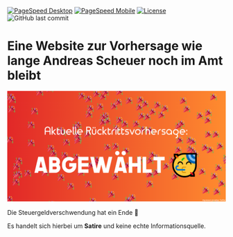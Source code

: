 [![PageSpeed Desktop](https://img.shields.io/badge/PageSpeed%20Desktop-100%25-green)](https://developers.google.com/speed/pagespeed/insights/?hl=de&url=domspatzen-quantum.de&tab=desktop)
[![PageSpeed Mobile](https://img.shields.io/badge/PageSpeed%20Mobile-99%25-green)](https://developers.google.com/speed/pagespeed/insights/?hl=de&url=domspatzen-quantum.de)
[![License](https://img.shields.io/github/license/JonathanTreffler/Wann-tritt-Scheuer-zurueck)](https://github.com/JonathanTreffler/Wann-tritt-Scheuer-zurueck/blob/dev/LICENSE)
![GitHub last commit](https://img.shields.io/github/last-commit/JonathanTreffler/Wann-tritt-Scheuer-zurueck)

# Eine Website zur Vorhersage wie lange Andreas Scheuer noch im Amt bleibt
![screenshot](https://raw.githubusercontent.com/JonathanTreffler/Wann-tritt-Scheuer-zurueck/dev/img/screenshot.png)

Die Steuergeldverschwendung hat ein Ende 🎉

Es handelt sich hierbei um **Satire** und keine echte Informationsquelle.
